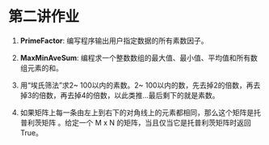 # 第二讲作业



1. **PrimeFactor**:  编写程序输出用户指定数据的所有素数因子。



2. **MaxMinAveSum**:  编程求一个整数数组的最大值、最小值、平均值和所有数组元素的和。



3. 用“埃氏筛法”求2~ 100以内的素数。2~ 100以内的数，先去掉2的倍数，再去掉3的倍数，再去掉4的倍数，以此类推...最后剩下的就是素数。



4. 如果矩阵上每一条由左上到右下的对角线上的元素都相同，那么这个矩阵是托普利茨矩阵 。给定一个 M x N 的矩阵，当且仅当它是托普利茨矩阵时返回 True。


